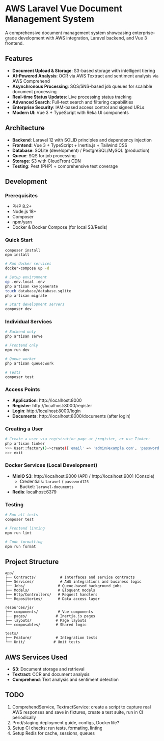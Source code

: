 # AWS Laravel Vue Document Management System

A comprehensive document management system showcasing enterprise-grade development with AWS integration, Laravel backend, and Vue 3 frontend.

## Features

- **Document Upload & Storage**: S3-based storage with intelligent tiering
- **AI-Powered Analysis**: OCR via AWS Textract and sentiment analysis via AWS Comprehend  
- **Asynchronous Processing**: SQS/SNS-based job queues for scalable document processing
- **Real-time Status Updates**: Live processing status tracking
- **Advanced Search**: Full-text search and filtering capabilities
- **Enterprise Security**: IAM-based access control and signed URLs
- **Modern UI**: Vue 3 + TypeScript with Reka UI components

## Architecture

- **Backend**: Laravel 12 with SOLID principles and dependency injection
- **Frontend**: Vue 3 + TypeScript + Inertia.js + Tailwind CSS
- **Database**: SQLite (development) / PostgreSQL/MySQL (production)
- **Queue**: SQS for job processing
- **Storage**: S3 with CloudFront CDN
- **Testing**: Pest (PHP) + comprehensive test coverage

## Development

### Prerequisites
- PHP 8.2+
- Node.js 18+
- Composer
- npm/yarn
- Docker & Docker Compose (for local S3/Redis)

### Quick Start
```bash
composer install
npm install

# Run docker services
docker-compose up -d

# Setup environment
cp .env.local .env
php artisan key:generate
touch database/database.sqlite
php artisan migrate

# Start development servers
composer dev
```

### Individual Services
```bash
# Backend only
php artisan serve

# Frontend only  
npm run dev

# Queue worker
php artisan queue:work

# Tests
composer test
```

### Access Points
- **Application**: http://localhost:8000
- **Register**: http://localhost:8000/register
- **Login**: http://localhost:8000/login
- **Documents**: http://localhost:8000/documents (after login)

### Creating a User
```bash
# Create a user via registration page at /register, or use Tinker:
php artisan tinker
>>> User::factory()->create(['email' => 'admin@example.com', 'password' => Hash::make('password')])
>>> exit
```

### Docker Services (Local Development)
- **MinIO S3**: http://localhost:9000 (API) / http://localhost:9001 (Console)
  - Credentials: `laravel` / `password123`
  - Bucket: `laravel-documents`
- **Redis**: localhost:6379

### Testing
```bash
# Run all tests
composer test

# Frontend linting
npm run lint

# Code formatting
npm run format
```

## Project Structure

```
app/
├── Contracts/           # Interfaces and service contracts
├── Services/            # AWS integrations and business logic
├── Jobs/               # Queue-based background jobs
├── Models/             # Eloquent models
├── Http/Controllers/   # Request handlers
└── Repositories/       # Data access layer

resources/js/
├── components/         # Vue components
├── pages/             # Inertia.js pages
├── layouts/           # Page layouts
└── composables/       # Shared logic

tests/
├── Feature/           # Integration tests
└── Unit/             # Unit tests
```

## AWS Services Used

- **S3**: Document storage and retrieval
- **Textract**: OCR and document analysis
- **Comprehend**: Text analysis and sentiment detection

## TODO

1. ComprehendService, TextractService: create a script to capture real AWS responses and save in fixtures, create a test suite, run in CI periodically
2. Prod/staging deployment guide, configs, Dockerfile?
3. Setup CI checks: run tests, formating, linting
4. Setup Redis for cache, sessions, queues
